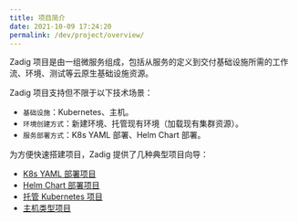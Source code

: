 ```yaml
---
title: 项目简介
date: 2021-10-09 17:24:20
permalink: /dev/project/overview/
---
```

Zadig 项目是由一组微服务组成，包括从服务的定义到交付基础设施所需的工作流、环境、测试等云原生基础设施资源。

Zadig 项目支持但不限于以下技术场景：
- `基础设施`：Kubernetes、主机。
- `环境创建方式`：新建环境、托管现有环境（加载现有集群资源）。
- `服务部署方式`：K8s YAML 部署、Helm Chart 部署。

为方便快速搭建项目，Zadig 提供了几种典型项目向导：
* [K8s YAML 部署项目](/dev/project/k8s-yaml/)
* [Helm Chart 部署项目](/dev/project/helm-chart/)
* [托管 Kubernetes 项目](/dev/project/host-k8s-resources/)
* [主机类型项目](/dev/project/vm/)